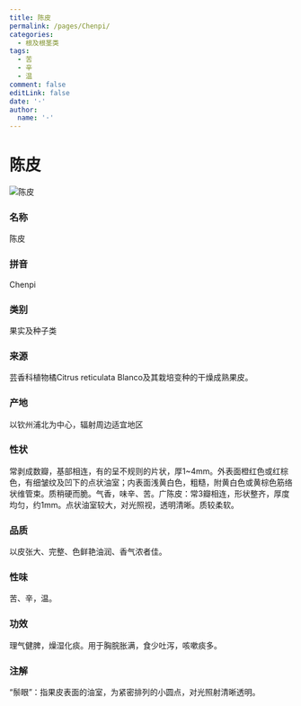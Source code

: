```yaml
---
title: 陈皮
permalink: /pages/Chenpi/
categories: 
  - 根及根茎类
tags: 
  - 苦
  - 辛
  - 温
comment: false
editLink: false
date: '·'
author: 
  name: '·'
---
```

# 陈皮

![陈皮](https://image.zhongyibaike.com/image/%E9%99%88%E7%9A%AE/%E9%99%88%E7%9A%AE.jpg)

<!-- more -->
### 名称
陈皮

### 拼音
Chenpi

### 类别
果实及种子类

### 来源
芸香科植物橘Citrus reticulata Blanco及其栽培变种的干燥成熟果皮。

### 产地
以钦州浦北为中心，辐射周边适宜地区

### 性状
常剥成数瓣，基部相连，有的呈不规则的片状，厚1~4mm。外表面橙红色或红棕色，有细皱纹及凹下的点状油室；内表面浅黄白色，粗糙，附黄白色或黄棕色筋络状维管束。质稍硬而脆。气香，味辛、苦。广陈皮：常3瓣相连，形状整齐，厚度均匀，约1mm。点状油室较大，对光照视，透明清晰。质较柔软。

### 品质
以皮张大、完整、色鲜艳油润、香气浓者佳。

### 性味
苦、辛，温。

### 功效
理气健脾，燥湿化痰。用于胸脘胀满，食少吐泻，咳嗽痰多。

### 注解
“鬃眼”：指果皮表面的油室，为紧密排列的小圆点，对光照射清晰透明。
